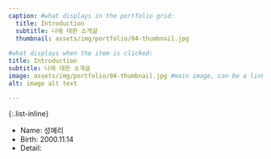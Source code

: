 ```yaml
---
caption: #what displays in the portfolio grid:
  title: Introduction
  subtitle: 나에 대한 소개글
  thumbnail: assets/img/portfolio/04-thumbnail.jpg
  
#what displays when the item is clicked:
title: Introduction
subtitle: 나에 대한 소개글
image: assets/img/portfolio/04-thumbnail.jpg #main image, can be a link or a file in assets/img/portfolio
alt: image alt text

---
```


{:.list-inline} 
- Name: 성예리
- Birth: 2000.11.14
- Detail: 

